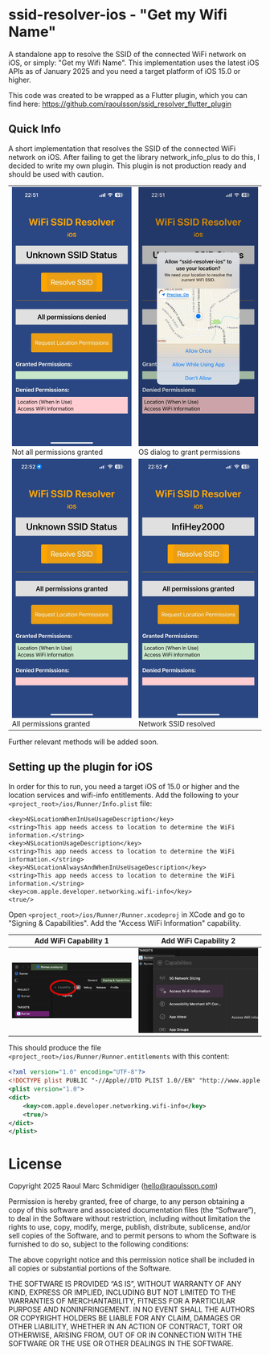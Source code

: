 # ssid-resolver-ios - "Get my Wifi Name"

A standalone app to resolve the SSID of the connected WiFi network on iOS, or simply: "Get my Wifi Name". This implementation uses the
latest iOS APIs as of January 2025 and you need a target platform of iOS 15.0 or higher.

This code was created to be wrapped as a Flutter plugin, which you can find here: https://github.com/raoulsson/ssid_resolver_flutter_plugin

## Quick Info

A short implementation that resolves the SSID of the connected WiFi network on iOS.
After failing to get the library network_info_plus to do this, I decided to write my own plugin.
This plugin is not production ready and should be used with caution.

|                                                                                                                                     |                                                                                                                                           |
|-------------------------------------------------------------------------------------------------------------------------------------|-------------------------------------------------------------------------------------------------------------------------------------------|
| <img src="res/ssid_resolver_screenshot_ios_1.jpeg" alt="Not all permissions granted" width="400"/><br />Not all permissions granted | <img src="res/ssid_resolver_screenshot_ios_2.jpeg" alt="OS dialog to grant permissions" width="400"/><br />OS dialog to grant permissions |
| <img src="res/ssid_resolver_screenshot_ios_3.jpeg" alt="All permissions granted" width="400"/><br /> All permissions granted        | <img src="res/ssid_resolver_screenshot_ios_4.jpeg" alt="Network SSID resolved" width="400"/> <br /> Network SSID resolved                 |


Further relevant methods will be added soon.

## Setting up the plugin for iOS

In order for this to run, you need a target iOS of 15.0 or higher and the location services and wifi-info entitlements.
Add the following to your `<project_root>/ios/Runner/Info.plist` file:

    <key>NSLocationWhenInUseUsageDescription</key>
    <string>This app needs access to location to determine the WiFi information.</string>
    <key>NSLocationUsageDescription</key>
    <string>This app needs access to location to determine the WiFi information.</string>
    <key>NSLocationAlwaysAndWhenInUseUsageDescription</key>
    <string>This app needs access to location to determine the WiFi information.</string>
    <key>com.apple.developer.networking.wifi-info</key>
    <true/>

Open `<project_root>/ios/Runner/Runner.xcodeproj` in XCode and go to "Signing & Capabilities". Add the
"Access WiFi Information" capability.

| Add WiFi Capability 1                                                              | Add WiFi Capability 2                                                              |
|------------------------------------------------------------------------------------|------------------------------------------------------------------------------------|
| <img src="res/add-wifi-capability-1.png" alt="Add WiFi Capability 1" width="400"/> | <img src="res/add-wifi-capability-2.png" alt="Add WiFi Capability 2" width="400"/> |      


This should produce the file `<project_root>/ios/Runner/Runner.entitlements` with this content:

```xml
<?xml version="1.0" encoding="UTF-8"?>
<!DOCTYPE plist PUBLIC "-//Apple//DTD PLIST 1.0//EN" "http://www.apple.com/DTDs/PropertyList-1.0.dtd">
<plist version="1.0">
<dict>
    <key>com.apple.developer.networking.wifi-info</key>
    <true/>
</dict>
</plist>
```

# License

Copyright 2025 Raoul Marc Schmidiger (hello@raoulsson.com)

Permission is hereby granted, free of charge, to any person obtaining a copy of this software and associated documentation files (the “Software”), to deal in the Software without restriction, including without limitation the rights to use, copy, modify, merge, publish, distribute, sublicense, and/or sell copies of the Software, and to permit persons to whom the Software is furnished to do so, subject to the following conditions:

The above copyright notice and this permission notice shall be included in all copies or substantial portions of the Software.

THE SOFTWARE IS PROVIDED “AS IS”, WITHOUT WARRANTY OF ANY KIND, EXPRESS OR IMPLIED, INCLUDING BUT NOT LIMITED TO THE WARRANTIES OF MERCHANTABILITY, FITNESS FOR A PARTICULAR PURPOSE AND NONINFRINGEMENT. IN NO EVENT SHALL THE AUTHORS OR COPYRIGHT HOLDERS BE LIABLE FOR ANY CLAIM, DAMAGES OR OTHER LIABILITY, WHETHER IN AN ACTION OF CONTRACT, TORT OR OTHERWISE, ARISING FROM, OUT OF OR IN CONNECTION WITH THE SOFTWARE OR THE USE OR OTHER DEALINGS IN THE SOFTWARE.
